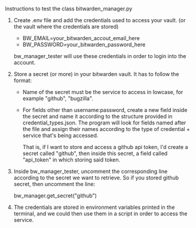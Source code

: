 Instructions to test the class bitwarden_manager.py

1. Create .env file and add the credentials used to access your vault. (or the vault where the credentials are stored)

   - BW_EMAIL=your_bitwarden_accout_email_here
   - BW_PASSWORD=your_bitwarden_password_here

    bw_manager_tester will use these credentials in order to login into the account. 

2. Store a secret (or more) in your bitwarden vault. It has to follow the format:
   
   - Name of the secret must be the service to access in lowcase, for example "github", "bugzilla".
   - For fields other than username:password, create a new field inside the secret and name it according to the structure
      provided in credential_types.json. The program will look for fields named after the file and assign their names
      according to the type of credential + service that's being accessed. 
   
      That is, if I want to store and access a github api token, I'd create a secret called "github", then inside this
      secret, a field called "api_token" in which storing said token.

3. Inside bw_manager_tester, uncomment the corresponding line according to the secret we want to retrieve. So if you
    stored github secret, then uncomment the line: 
    
    bw_manager.get_secret("github")

4. The credentials are stored in environment variables printed in the terminal, and we could then use them in a script 
    in order to access the service. 

    
